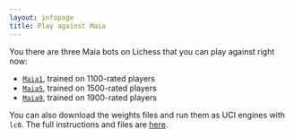 ```yaml
---
layout: infopage
title: Play against Maia
---
```


You there are three Maia bots on Lichess that you can play against right now:

+ [`Maia1`](https://lichess.org/@/maia1), trained on 1100-rated players
+ [`Maia5`](https://lichess.org/@/maia5), trained on 1500-rated players
+ [`Maia9`](https://lichess.org/@/maia9), trained on 1900-rated players

You can also download the weights files and run them as UCI engines with `lc0`. The full instructions and files are [here](https://github.com/CSSLab/maia-chess).
